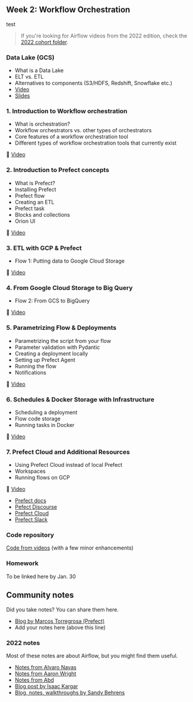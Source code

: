 ## Week 2: Workflow Orchestration

test

> If you're looking for Airflow videos from the 2022 edition,
> check the [2022 cohort folder](../cohorts/2022/week_2_data_ingestion/).


### Data Lake (GCS)

* What is a Data Lake
* ELT vs. ETL
* Alternatives to components (S3/HDFS, Redshift, Snowflake etc.)
* [Video](https://www.youtube.com/watch?v=W3Zm6rjOq70&list=PL3MmuxUbc_hJed7dXYoJw8DoCuVHhGEQb)
* [Slides](https://docs.google.com/presentation/d/1RkH-YhBz2apIjYZAxUz2Uks4Pt51-fVWVN9CcH9ckyY/edit?usp=sharing)


### 1. Introduction to Workflow orchestration

* What is orchestration?
* Workflow orchestrators vs. other types of orchestrators
* Core features of a workflow orchestration tool
* Different types of workflow orchestration tools that currently exist 

:movie_camera: [Video](https://www.youtube.com/watch?v=8oLs6pzHp68&list=PL3MmuxUbc_hJed7dXYoJw8DoCuVHhGEQb&index=16)


### 2. Introduction to Prefect concepts

* What is Prefect?
* Installing Prefect
* Prefect flow
* Creating an ETL
* Prefect task
* Blocks and collections
* Orion UI 

:movie_camera: [Video](https://www.youtube.com/watch?v=jAwRCyGLKOY&list=PL3MmuxUbc_hJed7dXYoJw8DoCuVHhGEQb&index=17)

### 3. ETL with GCP & Prefect

* Flow 1: Putting data to Google Cloud Storage 

:movie_camera: [Video](https://www.youtube.com/watch?v=W-rMz_2GwqQ&list=PL3MmuxUbc_hJed7dXYoJw8DoCuVHhGEQb&index=18)


### 4. From Google Cloud Storage to Big Query

* Flow 2: From GCS to BigQuery

:movie_camera: [Video](https://www.youtube.com/watch?v=Cx5jt-V5sgE&list=PL3MmuxUbc_hJed7dXYoJw8DoCuVHhGEQb&index=19)

### 5. Parametrizing Flow & Deployments 

* Parametrizing the script from your flow
* Parameter validation with Pydantic
* Creating a deployment locally
* Setting up Prefect Agent
* Running the flow
* Notifications

:movie_camera: [Video](https://www.youtube.com/watch?v=QrDxPjX10iw&list=PL3MmuxUbc_hJed7dXYoJw8DoCuVHhGEQb&index=20)

### 6. Schedules & Docker Storage with Infrastructure

* Scheduling a deployment
* Flow code storage
* Running tasks in Docker

:movie_camera: [Video](https://www.youtube.com/watch?v=psNSzqTsi-s&list=PL3MmuxUbc_hJed7dXYoJw8DoCuVHhGEQb&index=21)

### 7. Prefect Cloud and Additional Resources 


* Using Prefect Cloud instead of local Prefect
* Workspaces
* Running flows on GCP

:movie_camera: [Video](https://www.youtube.com/watch?v=gGC23ZK7lr8&list=PL3MmuxUbc_hJed7dXYoJw8DoCuVHhGEQb&index=22)

* [Prefect docs](https://docs.prefect.io/)
* [Pefect Discourse](https://discourse.prefect.io/)
* [Prefect Cloud](https://app.prefect.cloud/)
* [Prefect Slack](https://prefect-community.slack.com)

### Code repository

[Code from videos](https://github.com/discdiver/prefect-zoomcamp) (with a few minor enhancements)

### Homework 

To be linked here by Jan. 30


## Community notes

Did you take notes? You can share them here.

* [Blog by Marcos Torregrosa (Prefect)](https://www.n4gash.com/2023/data-engineering-zoomcamp-semana-2/)
* Add your notes here (above this line)


### 2022 notes 

Most of these notes are about Airflow, but you might find them useful.

* [Notes from Alvaro Navas](https://github.com/ziritrion/dataeng-zoomcamp/blob/main/notes/2_data_ingestion.md)
* [Notes from Aaron Wright](https://github.com/ABZ-Aaron/DataEngineerZoomCamp/blob/master/week_2_data_ingestion/README.md)
* [Notes from Abd](https://itnadigital.notion.site/Week-2-Data-Ingestion-ec2d0d36c0664bc4b8be6a554b2765fd)
* [Blog post by Isaac Kargar](https://kargarisaac.github.io/blog/data%20engineering/jupyter/2022/01/25/data-engineering-w2.html)
* [Blog, notes, walkthroughs by Sandy Behrens](https://learningdataengineering540969211.wordpress.com/2022/01/30/week-2-de-zoomcamp-2-3-2-ingesting-data-to-gcp-with-airflow/)
